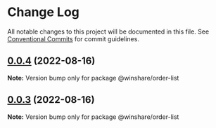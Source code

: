 # Change Log

All notable changes to this project will be documented in this file. See [Conventional Commits](https://conventionalcommits.org) for commit guidelines.

## [0.0.4](http://idp-gitlab.winshare.com.cn/operation-winshare/winshare-ui/compare/@winshare/order-list@0.0.3...@winshare/order-list@0.0.4) (2022-08-16)

**Note:** Version bump only for package @winshare/order-list

## [0.0.3](http://idp-gitlab.winshare.com.cn/operation-winshare/winshare-ui/compare/@winshare/order-list@0.0.2...@winshare/order-list@0.0.3) (2022-08-16)

**Note:** Version bump only for package @winshare/order-list
